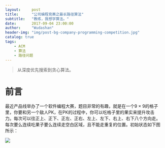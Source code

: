 ```yaml
---
layout:     post
title:      "公司编程竞赛之最长路径算法"
subtitle:   "教练，我想学算法。"
date:       2017-09-04 23:00:00
author:     "Wudashan"
header-img: "img/post-bg-company-programming-competition.jpg"
catalog: true
tags:
    - ACM
    - 算法
    - 路径问题
---
```



> 从深度优先搜索到贪心算法。

# 前言

最近产品线举办了一个软件编程大赛，题目非常的有趣，就是在一个9 × 9的格子里，你要和另一个敌人PK，在PK的过程中，你可以吃格子里的果实来提升攻击力。每次可以往正上、正下、正左、正右、左上、左下、右上、右下八个方向走。每次要么连续吃果子要么连续走空白区域，且不能走重复的位置。初始状态如下图所示：

![](http://o7x0ygc3f.bkt.clouddn.com/%E6%9C%80%E9%95%BF%E8%B7%AF%E5%BE%84%E9%97%AE%E9%A2%98-1.png)
